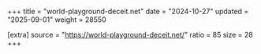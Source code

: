 +++
title = "world-playground-deceit.net"
date = "2024-10-27"
updated = "2025-09-01"
weight = 28550

[extra]
source = "https://world-playground-deceit.net/"
ratio = 85
size = 28
+++
